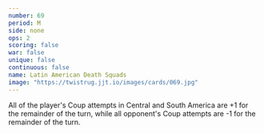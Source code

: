 ```yaml
---
number: 69
period: M
side: none
ops: 2
scoring: false
war: false
unique: false
continuous: false
name: Latin American Death Squads
image: "https://twistrug.jjt.io/images/cards/069.jpg"
---
```

All of the player's Coup attempts in Central and South America are +1 for the remainder of the turn, while all opponent's Coup attempts are -1 for the remainder of the turn.
